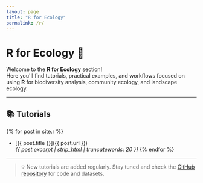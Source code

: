 ```yaml
---
layout: page
title: "R for Ecology"
permalink: /r/
---
```


# R for Ecology 🌿

Welcome to the **R for Ecology** section!  
Here you'll find tutorials, practical examples, and workflows focused on using **R** for biodiversity analysis, community ecology, and landscape ecology.

---

## 📚 Tutorials

{% for post in site.r %}
- [{{ post.title }}]({{ post.url }})
  <br> *{{ post.excerpt | strip_html | truncatewords: 20 }}*
{% endfor %}

---

> 💡 New tutorials are added regularly. Stay tuned and check the [GitHub repository](https://github.com/jlcom) for code and datasets.

